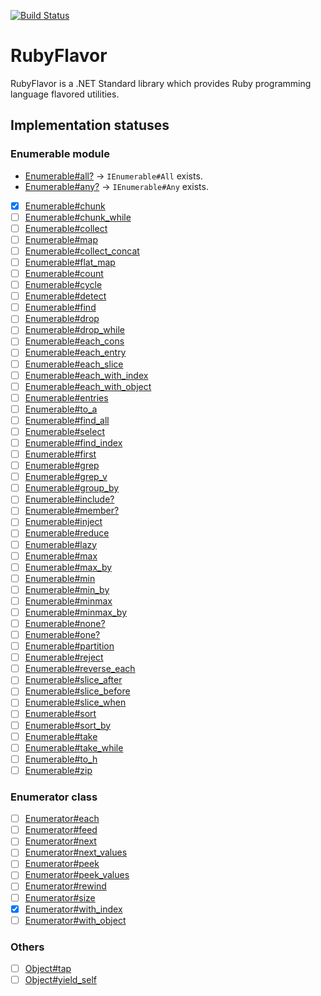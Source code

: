[![Build Status](https://travis-ci.org/supermomonga/dotnet-RubyFlavor.svg?branch=master)](https://travis-ci.org/supermomonga/dotnet-RubyFlavor)

# RubyFlavor

RubyFlavor is a .NET Standard library which provides Ruby programming language flavored utilities.

## Implementation statuses

### Enumerable module

- [Enumerable#all?](https://docs.ruby-lang.org/ja/latest/method/Enumerable/i/all=3f.html) -> `IEnumerable#All` exists.
- [Enumerable#any?](https://docs.ruby-lang.org/ja/latest/method/Enumerable/i/any=3f.html) -> `IEnumerable#Any` exists.
- [X] [Enumerable#chunk](https://docs.ruby-lang.org/ja/latest/method/Enumerable/i/chunk.html)
- [ ] [Enumerable#chunk_while](https://docs.ruby-lang.org/ja/latest/method/Enumerable/i/chunk_while.html)
- [ ] [Enumerable#collect](https://docs.ruby-lang.org/ja/latest/method/Enumerable/i/collect.html)
- [ ] [Enumerable#map](https://docs.ruby-lang.org/ja/latest/method/Enumerable/i/map.html)
- [ ] [Enumerable#collect_concat](https://docs.ruby-lang.org/ja/latest/method/Enumerable/i/collect_concat.html)
- [ ] [Enumerable#flat_map](https://docs.ruby-lang.org/ja/latest/method/Enumerable/i/flat_map.html)
- [ ] [Enumerable#count](https://docs.ruby-lang.org/ja/latest/method/Enumerable/i/count.html)
- [ ] [Enumerable#cycle](https://docs.ruby-lang.org/ja/latest/method/Enumerable/i/cycle.html)
- [ ] [Enumerable#detect](https://docs.ruby-lang.org/ja/latest/method/Enumerable/i/detect.html)
- [ ] [Enumerable#find](https://docs.ruby-lang.org/ja/latest/method/Enumerable/i/find.html)
- [ ] [Enumerable#drop](https://docs.ruby-lang.org/ja/latest/method/Enumerable/i/drop.html)
- [ ] [Enumerable#drop_while](https://docs.ruby-lang.org/ja/latest/method/Enumerable/i/drop_while.html)
- [ ] [Enumerable#each_cons](https://docs.ruby-lang.org/ja/latest/method/Enumerable/i/each_cons.html)
- [ ] [Enumerable#each_entry](https://docs.ruby-lang.org/ja/latest/method/Enumerable/i/each_entry.html)
- [ ] [Enumerable#each_slice](https://docs.ruby-lang.org/ja/latest/method/Enumerable/i/each_slice.html)
- [ ] [Enumerable#each_with_index](https://docs.ruby-lang.org/ja/latest/method/Enumerable/i/each_with_index.html)
- [ ] [Enumerable#each_with_object](https://docs.ruby-lang.org/ja/latest/method/Enumerable/i/each_with_object.html)
- [ ] [Enumerable#entries](https://docs.ruby-lang.org/ja/latest/method/Enumerable/i/entries.html)
- [ ] [Enumerable#to_a](https://docs.ruby-lang.org/ja/latest/method/Enumerable/i/to_a.html)
- [ ] [Enumerable#find_all](https://docs.ruby-lang.org/ja/latest/method/Enumerable/i/find_all.html)
- [ ] [Enumerable#select](https://docs.ruby-lang.org/ja/latest/method/Enumerable/i/select.html)
- [ ] [Enumerable#find_index](https://docs.ruby-lang.org/ja/latest/method/Enumerable/i/find_index.html)
- [ ] [Enumerable#first](https://docs.ruby-lang.org/ja/latest/method/Enumerable/i/first.html)
- [ ] [Enumerable#grep](https://docs.ruby-lang.org/ja/latest/method/Enumerable/i/grep.html)
- [ ] [Enumerable#grep_v](https://docs.ruby-lang.org/ja/latest/method/Enumerable/i/grep_v.html)
- [ ] [Enumerable#group_by](https://docs.ruby-lang.org/ja/latest/method/Enumerable/i/group_by.html)
- [ ] [Enumerable#include?](https://docs.ruby-lang.org/ja/latest/method/Enumerable/i/include=3f.html)
- [ ] [Enumerable#member?](https://docs.ruby-lang.org/ja/latest/method/Enumerable/i/member=3f.html)
- [ ] [Enumerable#inject](https://docs.ruby-lang.org/ja/latest/method/Enumerable/i/inject.html)
- [ ] [Enumerable#reduce](https://docs.ruby-lang.org/ja/latest/method/Enumerable/i/reduce.html)
- [ ] [Enumerable#lazy](https://docs.ruby-lang.org/ja/latest/method/Enumerable/i/lazy.html)
- [ ] [Enumerable#max](https://docs.ruby-lang.org/ja/latest/method/Enumerable/i/max.html)
- [ ] [Enumerable#max_by](https://docs.ruby-lang.org/ja/latest/method/Enumerable/i/max_by.html)
- [ ] [Enumerable#min](https://docs.ruby-lang.org/ja/latest/method/Enumerable/i/min.html)
- [ ] [Enumerable#min_by](https://docs.ruby-lang.org/ja/latest/method/Enumerable/i/min_by.html)
- [ ] [Enumerable#minmax](https://docs.ruby-lang.org/ja/latest/method/Enumerable/i/minmax.html)
- [ ] [Enumerable#minmax_by](https://docs.ruby-lang.org/ja/latest/method/Enumerable/i/minmax_by.html)
- [ ] [Enumerable#none?](https://docs.ruby-lang.org/ja/latest/method/Enumerable/i/none=3f.html)
- [ ] [Enumerable#one?](https://docs.ruby-lang.org/ja/latest/method/Enumerable/i/one=3f.html)
- [ ] [Enumerable#partition](https://docs.ruby-lang.org/ja/latest/method/Enumerable/i/partition.html)
- [ ] [Enumerable#reject](https://docs.ruby-lang.org/ja/latest/method/Enumerable/i/reject.html)
- [ ] [Enumerable#reverse_each](https://docs.ruby-lang.org/ja/latest/method/Enumerable/i/reverse_each.html)
- [ ] [Enumerable#slice_after](https://docs.ruby-lang.org/ja/latest/method/Enumerable/i/slice_after.html)
- [ ] [Enumerable#slice_before](https://docs.ruby-lang.org/ja/latest/method/Enumerable/i/slice_before.html)
- [ ] [Enumerable#slice_when](https://docs.ruby-lang.org/ja/latest/method/Enumerable/i/slice_when.html)
- [ ] [Enumerable#sort](https://docs.ruby-lang.org/ja/latest/method/Enumerable/i/sort.html)
- [ ] [Enumerable#sort_by](https://docs.ruby-lang.org/ja/latest/method/Enumerable/i/sort_by.html)
- [ ] [Enumerable#take](https://docs.ruby-lang.org/ja/latest/method/Enumerable/i/take.html)
- [ ] [Enumerable#take_while](https://docs.ruby-lang.org/ja/latest/method/Enumerable/i/take_while.html)
- [ ] [Enumerable#to_h](https://docs.ruby-lang.org/ja/latest/method/Enumerable/i/to_h.html)
- [ ] [Enumerable#zip](https://docs.ruby-lang.org/ja/latest/method/Enumerable/i/zip.html)

### Enumerator class

- [ ] [Enumerator#each](https://docs.ruby-lang.org/ja/latest/method/Enumerator/i/each.html)
- [ ] [Enumerator#feed](https://docs.ruby-lang.org/ja/latest/method/Enumerator/i/feed.html)
- [ ] [Enumerator#next](https://docs.ruby-lang.org/ja/latest/method/Enumerator/i/next.html)
- [ ] [Enumerator#next_values](https://docs.ruby-lang.org/ja/latest/method/Enumerator/i/next_values.html)
- [ ] [Enumerator#peek](https://docs.ruby-lang.org/ja/latest/method/Enumerator/i/peek.html)
- [ ] [Enumerator#peek_values](https://docs.ruby-lang.org/ja/latest/method/Enumerator/i/peek_values.html)
- [ ] [Enumerator#rewind](https://docs.ruby-lang.org/ja/latest/method/Enumerator/i/rewind.html)
- [ ] [Enumerator#size](https://docs.ruby-lang.org/ja/latest/method/Enumerator/i/size.html)
- [X] [Enumerator#with_index](https://docs.ruby-lang.org/ja/latest/method/Enumerator/i/with_index.html)
- [ ] [Enumerator#with_object](https://docs.ruby-lang.org/ja/latest/method/Enumerator/i/with_object.html)

### Others

- [ ] [Object#tap](https://docs.ruby-lang.org/ja/latest/method/Object/i/tap.html)
- [ ] [Object#yield_self](https://docs.ruby-lang.org/ja/latest/method/Object/i/yield_self.html)
